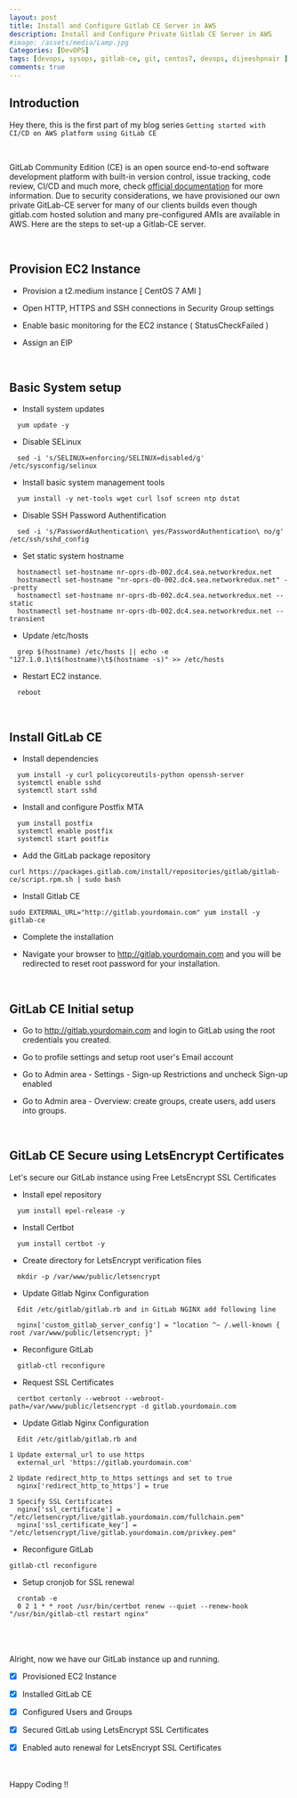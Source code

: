 ```yaml
---
layout: post
title: Install and Configure Gitlab CE Server in AWS
description: Install and Configure Private Gitlab CE Server in AWS
#image: /assets/media/Lamp.jpg
Categories: [DevOPS]
tags: [devops, sysops, gitlab-ce, git, centos7, devops, dijeeshpnair ]
comments: true
---
```


Introduction
-------------
Hey there, this is the first part of my blog series `Getting started with CI/CD on AWS platform using GitLab CE`


<br>

GitLab Community Edition (CE) is an open source end-to-end software development platform with built-in version control, issue tracking, code review, CI/CD and much more, check [official documentation](https://gitlab.com/gitlab-org/gitlab-ce) for more information.  Due to security considerations, we have provisioned our own private GitLab-CE server for many of our clients builds even though gitlab.com hosted solution and many pre-configured AMIs are available in AWS. Here are the steps to set-up a Gitlab-CE server.



<br>

Provision EC2 Instance
-------------------

- Provision a t2.medium instance [ CentOS 7 AMI ]

- Open HTTP, HTTPS and SSH connections in Security Group settings

- Enable basic monitoring for the EC2 instance ( StatusCheckFailed )

-  Assign an EIP



<br>

  Basic System setup
-------------------

- Install system updates
```
  yum update -y
```

- Disable SELinux
```
  sed -i 's/SELINUX=enforcing/SELINUX=disabled/g' /etc/sysconfig/selinux
```

- Install basic system management tools
```
  yum install -y net-tools wget curl lsof screen ntp dstat
```

- Disable SSH Password Authentification
```
  sed -i 's/PasswordAuthentication\ yes/PasswordAuthentication\ no/g' /etc/ssh/sshd_config
```

- Set static system hostname
```
  hostnamectl set-hostname nr-oprs-db-002.dc4.sea.networkredux.net
  hostnamectl set-hostname "nr-oprs-db-002.dc4.sea.networkredux.net" --pretty
  hostnamectl set-hostname nr-oprs-db-002.dc4.sea.networkredux.net --static
  hostnamectl set-hostname nr-oprs-db-002.dc4.sea.networkredux.net --transient
```

- Update /etc/hosts
```
  grep $(hostname) /etc/hosts || echo -e "127.1.0.1\t$(hostname)\t$(hostname -s)" >> /etc/hosts
```

- Restart EC2 instance.
```
  reboot
```



<br>

  Install GitLab CE
-------------------

- Install dependencies
```
  yum install -y curl policycoreutils-python openssh-server
  systemctl enable sshd
  systemctl start sshd
```

- Install and configure Postfix MTA
```
  yum install postfix
  systemctl enable postfix
  systemctl start postfix
```

- Add the GitLab package repository
```
curl https://packages.gitlab.com/install/repositories/gitlab/gitlab-ce/script.rpm.sh | sudo bash
```

-  Install Gitlab CE
```
sudo EXTERNAL_URL="http://gitlab.yourdomain.com" yum install -y gitlab-ce
```

- Complete the installation

- Navigate your browser to http://gitlab.yourdomain.com and you will be redirected to reset root password for your installation.



<br>

GitLab CE Initial setup
-------------------
- Go to http://gitlab.yourdomain.com and login to GitLab using the root credentials you created.

- Go to profile settings and setup root user's Email account

- Go to Admin area -  Settings - Sign-up Restrictions and uncheck Sign-up enabled

- Go to Admin area - Overview: create groups, create users, add users into groups.





<br>

GitLab CE Secure using LetsEncrypt Certificates
-------------------
Let's secure our GitLab instance using Free LetsEncrypt SSL Certificates

- Install epel repository
```
  yum install epel-release -y
```

- Install Certbot
```
  yum install certbot -y
```

- Create directory for LetsEncrypt verification files
```
  mkdir -p /var/www/public/letsencrypt
```

- Update Gitlab Nginx Configuration
```
  Edit /etc/gitlab/gitlab.rb and in GitLab NGINX add following line

  nginx['custom_gitlab_server_config'] = "location ^~ /.well-known { root /var/www/public/letsencrypt; }"
```

- Reconfigure GitLab
```
  gitlab-ctl reconfigure
```

- Request SSL Certificates
```
  certbot certonly --webroot --webroot-path=/var/www/public/letsencrypt -d gitlab.yourdomain.com
```

- Update Gitlab Nginx Configuration
```
  Edit /etc/gitlab/gitlab.rb and
```

```
1 Update external_url to use https
  external_url 'https://gitlab.yourdomain.com'

2 Update redirect_http_to_https settings and set to true
  nginx['redirect_http_to_https'] = true

3 Specify SSL Certificates
  nginx['ssl_certificate'] = "/etc/letsencrypt/live/gitlab.yourdomain.com/fullchain.pem"
  nginx['ssl_certificate_key'] = "/etc/letsencrypt/live/gitlab.yourdomain.com/privkey.pem"
```


- Reconfigure GitLab
```
gitlab-ctl reconfigure
```

- Setup cronjob for SSL renewal
```
  crontab -e
  0 2 1 * * root /usr/bin/certbot renew --quiet --renew-hook "/usr/bin/gitlab-ctl restart nginx"
```


<br><br><br>
Alright, now we have our GitLab instance up and running.
<br>
- [x] Provisioned EC2 Instance
- [x] Installed GitLab CE
- [x] Configured Users and Groups
- [x] Secured GitLab using LetsEncrypt SSL Certificates
- [x] Enabled auto renewal for LetsEncrypt SSL Certificates
<br><br><br>




Happy Coding !!
